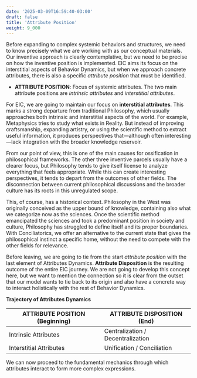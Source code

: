 ```yaml
---
date: '2025-03-09T16:59:40-03:00'
draft: false
title: 'Attribute Position'
weight: 9_000
---
```


Before expanding to complex systemic behaviors and structures, we need to know precisely what we are working with as our conceptual materials. Our inventive approach is clearly contemplative, but we need to be precise on how the inventive position is implemented. EIC aims its focus on the interstitial aspects of Behavior Dynamics, but when we approach concrete attributes, there is also a specific *attribute position* that must be identified.

- **ATTRIBUTE POSITION**: Focus of systemic attributes. The two main attribute positions are *intrinsic attributes* and *interstitial attributes*.

For EIC, we are going to maintain our focus on **interstitial attributes**. This marks a strong departure from traditional Philosophy, which usually approaches both intrinsic and interstitial aspects of the world. For example, Metaphysics tries to study what exists in Reality. But instead of improving craftsmanship, expanding artistry, or using the scientific method to extract useful information, it produces perspectives that—although often interesting—lack integration with the broader knowledge reservoir.

From our point of view, this is one of the main causes for ossification in philosophical frameworks. The other three inventive parcels usually have a clearer focus, but Philosophy tends to give itself license to analyze everything that feels appropriate. While this can create interesting perspectives, it tends to depart from the outcomes of other fields. The disconnection between current philosophical discussions and the broader culture has its roots in this unregulated scope.

This, of course, has a historical context. Philosophy in the West was originally conceived as the upper bound of knowledge, containing also what we categorize now as the sciences. Once the scientific method emancipated the sciences and took a predominant position in society and culture, Philosophy has struggled to define itself and its proper boundaries. With Conciliatorics, we offer an alternative to the current state that gives the philosophical instinct a specific home, without the need to compete with the other fields for relevance.

Before leaving, we are going to tie from the start *attribute position* with the last element of Attributes Dynamics. **Attribute Disposition** is the resulting outcome of the entire EIC journey. We are not going to develop this concept here, but we want to mention the connection so it is clear from the outset that our model wants to tie back to its origin and also have a concrete way to interact holistically with the rest of Behavior Dynamics.

**Trajectory of Attributes Dynamics**

| **ATTRIBUTE POSITION (Beginning)** | **ATTRIBUTE DISPOSITION (End)** |
|-------------------------------|------------------------------|
| Intrinsic Attributes          | Centralization / Decentralization |
| Interstitial Attributes       | Unification / Conciliation |

We can now proceed to the fundamental mechanics through which attributes interact to form more complex expressions.

